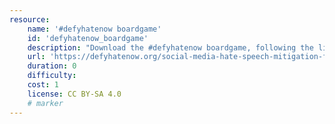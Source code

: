 ```yaml
---
resource:
    name: '#defyhatenow boardgame'
    id: 'defyhatenow_boardgame'      
    description: "Download the #defyhatenow boardgame, following the link prepared by the source-button"
    url: 'https://defyhatenow.org/social-media-hate-speech-mitigation-field-guide-v2-cameroon/#top'
    duration: 0    
    difficulty:     
    cost: 1       
    license: CC BY-SA 4.0
    # marker
---
```

